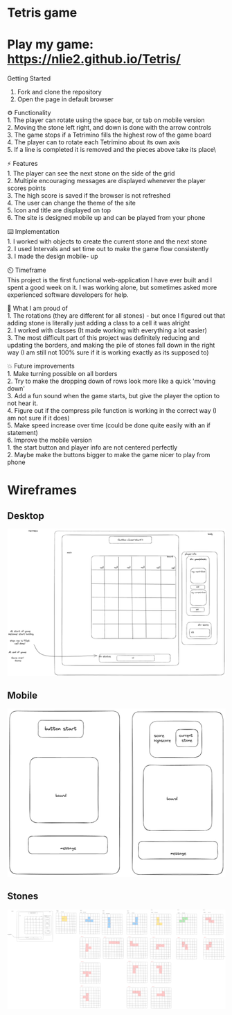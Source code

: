 # Tetris game 

# Play my game: https://nlie2.github.io/Tetris/

Getting Started 

1. Fork and clone the repository
2. Open the page in default browser 

⚙️ Functionality \
    1. The player can rotate using the space bar, or tab on mobile version \
    2. Moving the stone left right, and down is done with the arrow controls\
    3. The game stops if a Tetrimino fills the highest row of the game board\
    4. The player can to rotate each Tetrimino about its own axis\
    5. If a line is completed it is removed and the pieces above take its place\

⚡️ Features \
    1. The player can see the next stone on the side of the grid \
    2. Multiple encouraging messages are displayed whenever the player scores points\
    3. The high score is saved if the browser is not refreshed \
    4. The user can change the theme of the site \
    5. Icon and title are displayed on top \
    6. The site is designed mobile up and can be played from your phone


⌨️ Implementation \
    1. I worked with objects to create the current stone and the next stone \
    2. I used Intervals and set time out to make the game flow consistently \
    3. I made the design mobile- up 


⏲️ Timeframe \
This project is the first functional web-application I have ever built and I spent a good week on it. I was working alone, but sometimes asked more experienced software developers for help. 


💪 What I am proud of \
    1. The rotations (they are different for all stones) - but once I figured out that adding stone is literally just adding a class to a cell it was alright \
    2. I worked with classes (It made working with everything a lot easier) \
    3. The most difficult part of this project was definitely reducing and updating the borders, and making the pile of stones fall down in the right way (I am still not 100% sure if it is working exactly as its supposed to) 

💥 Future improvements \
    1. Make turning possible on all borders \
    2. Try to make the dropping down of rows look more like a quick 'moving down' \
    3. Add a fun sound when the game starts, but give the player the option to not hear it. \
    4. Figure out if the compress pile function is working in the correct way (I am not sure if it does) \
    5. Make speed increase over time (could be done quite easily with an if statement) \
    6. Improve the mobile version \
        1. the start button and player info are not centered perfectly \
        2. Maybe make the buttons bigger to make the game nicer to play from phone 

# Wireframes
## Desktop
![Desktop Wireframe](assets/wireframes/tetris_wireframe_desktop.png)
## Mobile
![Mobile Wireframe](assets/wireframes/tetris_wireframe_mobile.png)
## Stones
![Rotations Wireframe](assets/wireframes/tetris_wireframe_stones.png)
